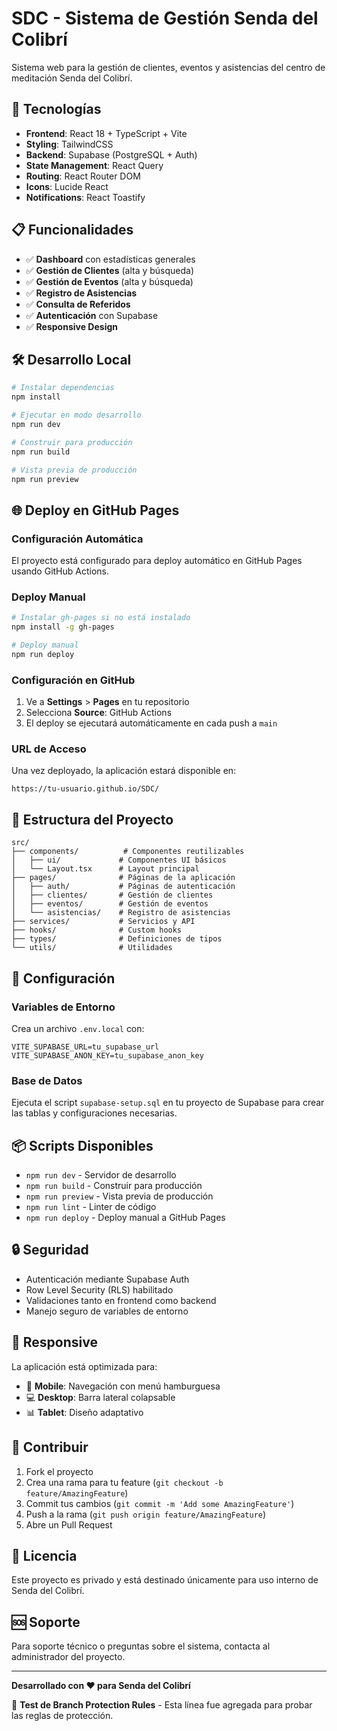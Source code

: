 # SDC - Sistema de Gestión Senda del Colibrí

Sistema web para la gestión de clientes, eventos y asistencias del centro de meditación Senda del Colibrí.

## 🚀 Tecnologías

- **Frontend**: React 18 + TypeScript + Vite
- **Styling**: TailwindCSS
- **Backend**: Supabase (PostgreSQL + Auth)
- **State Management**: React Query
- **Routing**: React Router DOM
- **Icons**: Lucide React
- **Notifications**: React Toastify

## 📋 Funcionalidades

- ✅ **Dashboard** con estadísticas generales
- ✅ **Gestión de Clientes** (alta y búsqueda)
- ✅ **Gestión de Eventos** (alta y búsqueda)
- ✅ **Registro de Asistencias**
- ✅ **Consulta de Referidos**
- ✅ **Autenticación** con Supabase
- ✅ **Responsive Design**

## 🛠️ Desarrollo Local

```bash
# Instalar dependencias
npm install

# Ejecutar en modo desarrollo
npm run dev

# Construir para producción
npm run build

# Vista previa de producción
npm run preview
```

## 🌐 Deploy en GitHub Pages

### Configuración Automática

El proyecto está configurado para deploy automático en GitHub Pages usando GitHub Actions.

### Deploy Manual

```bash
# Instalar gh-pages si no está instalado
npm install -g gh-pages

# Deploy manual
npm run deploy
```

### Configuración en GitHub

1. Ve a **Settings** > **Pages** en tu repositorio
2. Selecciona **Source**: GitHub Actions
3. El deploy se ejecutará automáticamente en cada push a `main`

### URL de Acceso

Una vez deployado, la aplicación estará disponible en:
```
https://tu-usuario.github.io/SDC/
```

## 📁 Estructura del Proyecto

```
src/
├── components/          # Componentes reutilizables
│   ├── ui/             # Componentes UI básicos
│   └── Layout.tsx      # Layout principal
├── pages/              # Páginas de la aplicación
│   ├── auth/           # Páginas de autenticación
│   ├── clientes/       # Gestión de clientes
│   ├── eventos/        # Gestión de eventos
│   └── asistencias/    # Registro de asistencias
├── services/           # Servicios y API
├── hooks/              # Custom hooks
├── types/              # Definiciones de tipos
└── utils/              # Utilidades
```

## 🔧 Configuración

### Variables de Entorno

Crea un archivo `.env.local` con:

```env
VITE_SUPABASE_URL=tu_supabase_url
VITE_SUPABASE_ANON_KEY=tu_supabase_anon_key
```

### Base de Datos

Ejecuta el script `supabase-setup.sql` en tu proyecto de Supabase para crear las tablas y configuraciones necesarias.

## 📦 Scripts Disponibles

- `npm run dev` - Servidor de desarrollo
- `npm run build` - Construir para producción
- `npm run preview` - Vista previa de producción
- `npm run lint` - Linter de código
- `npm run deploy` - Deploy manual a GitHub Pages

## 🔒 Seguridad

- Autenticación mediante Supabase Auth
- Row Level Security (RLS) habilitado
- Validaciones tanto en frontend como backend
- Manejo seguro de variables de entorno

## 📱 Responsive

La aplicación está optimizada para:
- 📱 **Mobile**: Navegación con menú hamburguesa
- 💻 **Desktop**: Barra lateral colapsable
- 📊 **Tablet**: Diseño adaptativo

## 🤝 Contribuir

1. Fork el proyecto
2. Crea una rama para tu feature (`git checkout -b feature/AmazingFeature`)
3. Commit tus cambios (`git commit -m 'Add some AmazingFeature'`)
4. Push a la rama (`git push origin feature/AmazingFeature`)
5. Abre un Pull Request

## 📄 Licencia

Este proyecto es privado y está destinado únicamente para uso interno de Senda del Colibrí.

## 🆘 Soporte

Para soporte técnico o preguntas sobre el sistema, contacta al administrador del proyecto.

---

**Desarrollado con ❤️ para Senda del Colibrí**

🧪 **Test de Branch Protection Rules** - Esta línea fue agregada para probar las reglas de protección.
